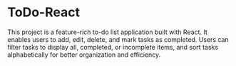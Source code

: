 # ToDo-React
 This project is a feature-rich to-do list application built with React. It enables users to add, edit, delete, and mark tasks as completed. Users can filter tasks to display all, completed, or incomplete items, and sort tasks alphabetically for better organization and efficiency.

